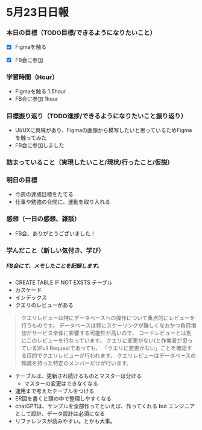 # 5月23日日報

### **本日の目標（TODO目標/できるようになりたいこと）**
- [x] Figmaを触る

- [x] FB会に参加

### **学習時間（Hour）**
- Figmaを触る 1.5hour
- FB会に参加 1hour

### **目標振り返り（TODO進捗/できるようになりたいこと振り返り）**
- UI/UXに興味があり、Figmaの画像から模写したいと思っているためFigmaを触ってみた
- FB会に参加しました

### **詰まっていること（実現したいこと/現状/行ったこと/仮説）**

### **明日の目標**
- 今週の達成目標をたてる
- 仕事や勉強の合間に、運動を取り入れる

### **感想（一日の感想、雑談）**
- FB会、ありがとうございました！

### **学んだこと（新しい気付き、学び）**

##### FB会にて、メモしたことを記録します。

- CREATE TABLE IF NOT EXSTS テーブル
- カスケード
- インデックス
- クエリのレビューがある

> クエリレビューは特にデータベースへの操作について重点的にレビューを行うものです。 
> データベースは特にスケーリングが難しくなおかつ負荷増加がサービス全体に影響する可能性が高いので、 
> コードレビューとは別にこのレビューを行なっています。
> クエリに変更がない(と作業者が思っている)Pull Requestであっても、
> 「クエリに変更がない」ことを確認する目的でクエリレビューが行われます。
> クエリレビューはデータベースの知識を持った特定のメンバーだけが行います。

- テーブルは、更新され続けるものとマスターは分ける
  - マスターの変更はできなくなる
- 運用まで考えたテーブルをつける
- ER図を書くと頭の中で整理しやすくなる
- chatGPTは、サンプルを全部作ってといえば、作ってくれる
but エンジニアとして設計、データ設計は必須になる
- リファレンスが読みやすい。とかも大事。

